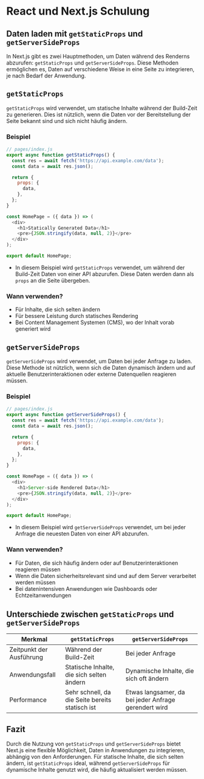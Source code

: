 
# React und Next.js Schulung

## Daten laden mit `getStaticProps` und `getServerSideProps`

In Next.js gibt es zwei Hauptmethoden, um Daten während des Renderns abzurufen: `getStaticProps` und `getServerSideProps`. Diese Methoden ermöglichen es, Daten auf verschiedene Weise in eine Seite zu integrieren, je nach Bedarf der Anwendung.

## `getStaticProps`

`getStaticProps` wird verwendet, um statische Inhalte während der Build-Zeit zu generieren. Dies ist nützlich, wenn die Daten vor der Bereitstellung der Seite bekannt sind und sich nicht häufig ändern.

### Beispiel

```javascript
// pages/index.js
export async function getStaticProps() {
  const res = await fetch('https://api.example.com/data');
  const data = await res.json();

  return {
    props: {
      data,
    },
  };
}

const HomePage = ({ data }) => (
  <div>
    <h1>Statically Generated Data</h1>
    <pre>{JSON.stringify(data, null, 2)}</pre>
  </div>
);

export default HomePage;
```

- In diesem Beispiel wird `getStaticProps` verwendet, um während der Build-Zeit Daten von einer API abzurufen. Diese Daten werden dann als `props` an die Seite übergeben.

### Wann verwenden?
- Für Inhalte, die sich selten ändern
- Für bessere Leistung durch statisches Rendering
- Bei Content Management Systemen (CMS), wo der Inhalt vorab generiert wird

## `getServerSideProps`

`getServerSideProps` wird verwendet, um Daten bei jeder Anfrage zu laden. Diese Methode ist nützlich, wenn sich die Daten dynamisch ändern und auf aktuelle Benutzerinteraktionen oder externe Datenquellen reagieren müssen.

### Beispiel

```javascript
// pages/index.js
export async function getServerSideProps() {
  const res = await fetch('https://api.example.com/data');
  const data = await res.json();

  return {
    props: {
      data,
    },
  };
}

const HomePage = ({ data }) => (
  <div>
    <h1>Server-side Rendered Data</h1>
    <pre>{JSON.stringify(data, null, 2)}</pre>
  </div>
);

export default HomePage;
```

- In diesem Beispiel wird `getServerSideProps` verwendet, um bei jeder Anfrage die neuesten Daten von einer API abzurufen.

### Wann verwenden?
- Für Daten, die sich häufig ändern oder auf Benutzerinteraktionen reagieren müssen
- Wenn die Daten sicherheitsrelevant sind und auf dem Server verarbeitet werden müssen
- Bei datenintensiven Anwendungen wie Dashboards oder Echtzeitanwendungen

## Unterschiede zwischen `getStaticProps` und `getServerSideProps`

| Merkmal                | `getStaticProps`                         | `getServerSideProps`                     |
|------------------------|------------------------------------------|------------------------------------------|
| Zeitpunkt der Ausführung| Während der Build-Zeit                   | Bei jeder Anfrage                       |
| Anwendungsfall         | Statische Inhalte, die sich selten ändern| Dynamische Inhalte, die sich oft ändern  |
| Performance            | Sehr schnell, da die Seite bereits statisch ist | Etwas langsamer, da bei jeder Anfrage gerendert wird |

## Fazit

Durch die Nutzung von `getStaticProps` und `getServerSideProps` bietet Next.js eine flexible Möglichkeit, Daten in Anwendungen zu integrieren, abhängig von den Anforderungen. Für statische Inhalte, die sich selten ändern, ist `getStaticProps` ideal, während `getServerSideProps` für dynamische Inhalte genutzt wird, die häufig aktualisiert werden müssen.
